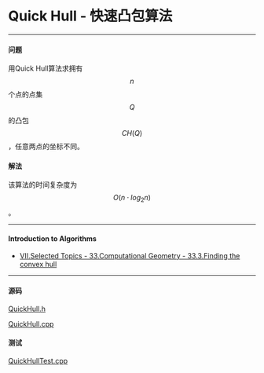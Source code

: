 <script type="text/javascript" src="https://cdnjs.cloudflare.com/ajax/libs/mathjax/2.7.1/MathJax.js?config=TeX-AMS-MML_HTMLorMML"></script>

# Quick Hull - 快速凸包算法

--------

#### 问题

用Quick Hull算法求拥有$$ n $$个点的点集$$ Q $$的凸包$$ CH(Q) $$，任意两点的坐标不同。

#### 解法

该算法的时间复杂度为$$ O(n \cdot log_2 n) $$。

--------

#### Introduction to Algorithms

* [VII.Selected Topics - 33.Computational Geometry - 33.3.Finding the convex hull](https://www.google.com/search?q=Introduction+to+Algorithms+3rd+Edition+pdf)

--------

#### 源码

[QuickHull.h](https://github.com/linrongbin16/Way-to-Algorithm/blob/master/src/AnalyticGeometry/ConvexHull/QuickHull.h)

[QuickHull.cpp](https://github.com/linrongbin16/Way-to-Algorithm/blob/master/src/AnalyticGeometry/ConvexHull/QuickHull.cpp)

#### 测试

[QuickHullTest.cpp](https://github.com/linrongbin16/Way-to-Algorithm/blob/master/src/AnalyticGeometry/ConvexHull/QuickHullTest.cpp)
